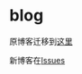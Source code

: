 # blog


原博客迁移到[这里](https://github.com/Dec-F/blog/tree/master/posts)

新博客在[Issues](https://github.com/Dec-F/blog/issues)
